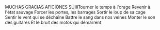 MUCHAS GRACIAS AFICIONES SUIIITourner le temps à l'orage
Revenir à l'état sauvage
Forcer les portes, les barrages
Sortir le loup de sa cage
Sentir le vent qui se déchaîne
Battre le sang dans nos veines
Monter le son des guitares
Et le bruit des motos qui démarrent 
